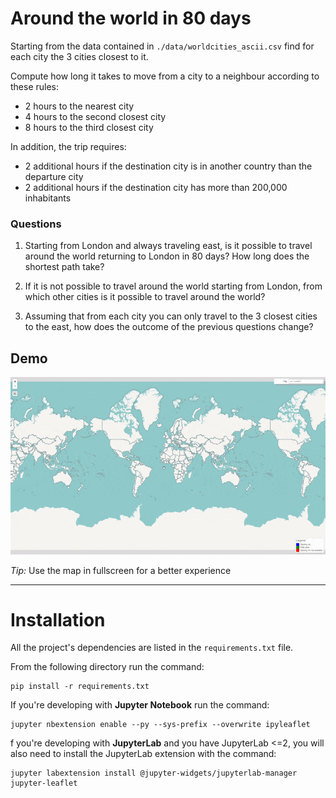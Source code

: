 # Around the world in 80 days

Starting from the data contained in `./data/worldcities_ascii.csv` find for each city the 3 cities closest to it.

Compute how long it takes to move from a city to a neighbour according to these rules:

- 2 hours to the nearest city
- 4 hours to the second closest city
- 8 hours to the third closest city

In addition, the trip requires:

- 2 additional hours if the destination city is in another country than the departure city
- 2 additional hours if the destination city has more than 200,000 inhabitants

### Questions
1. Starting from London and always traveling east, is it possible to travel around the world returning to London in 80 days? How long does the shortest path take?

2. If it is not possible to travel around the world starting from London, from which other cities is it possible to travel around the world?

3. Assuming that from each city you can only travel to the 3 closest cities to the east, how does the outcome of the previous questions change?

## Demo

![Demo video](https://raw.githubusercontent.com/remarcoble/remarcoble/main/repositories/around-the-world-in-80-days/demo.gif)

*Tip:* Use the map in fullscreen for a better experience

---

# Installation 

All the project's dependencies are listed in the `requirements.txt` file.

From the following directory run the command:

```
pip install -r requirements.txt
```

If you're developing with **Jupyter Notebook** run the command:

```
jupyter nbextension enable --py --sys-prefix --overwrite ipyleaflet
```

f you're developing with **JupyterLab** and you have JupyterLab <=2, you will also need to install the JupyterLab extension with the command:

```
jupyter labextension install @jupyter-widgets/jupyterlab-manager jupyter-leaflet
```
